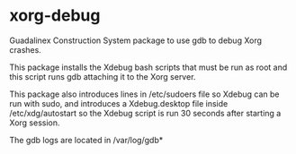 # xorg-debug
Guadalinex Construction System package to use gdb to debug Xorg crashes.

This package installs the Xdebug bash scripts that must be run as root and this script runs gdb attaching it to the Xorg server.

This package also introduces lines in /etc/sudoers file so Xdebug can be run with sudo, and introduces a Xdebug.desktop file inside /etc/xdg/autostart so the Xdebug script is run 30 seconds after starting a Xorg session.

The gdb logs are located in /var/log/gdb*


